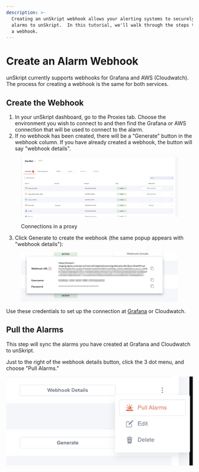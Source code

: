 ```yaml
---
description: >-
  Creating an unSkript webhook allows your alerting systems to securely report
  alarms to unSkript.  In this tutorial, we'll walk through the steps to create
  a webhook.
---
```


# Create an Alarm Webhook

unSkript currently supports webhooks for Grafana and AWS (Cloudwatch). The process for creating a webhook is the same for both services.

## Create the Webhook

1. In your unSkript dashboard, go to the Proxies tab.  Choose the environment you wish to connect to and then find the Grafana or AWS connection that will be used to connect to the alarm.
2. If no webhook has been created, there will be a "Generate" button in the webhook column.  If you have already created a webhook, the button will say "webhook details".

<figure><img src="../../../../.gitbook/assets/image (34).png" alt="" width="563"><figcaption><p>Connections in a proxy</p></figcaption></figure>

3. Click Generate to create the webhook (the same popup appears with "webhook details"):



<figure><img src="../../../../.gitbook/assets/Screenshot_2023-07-14_at_12_20_18.jpg" alt=""><figcaption></figcaption></figure>

Use these credentials to set up the connection at [Grafana](../create-a-grafana-alert.md) or Cloudwatch.

## Pull the Alarms

This step will sync the alarms you have created at Grafana and Cloudwatch to unSkript. &#x20;

Just to the right of the webhook details button, click the 3 dot menu, and choose "Pull Alarms."

![](<../../../../.gitbook/assets/image (1).png>)


